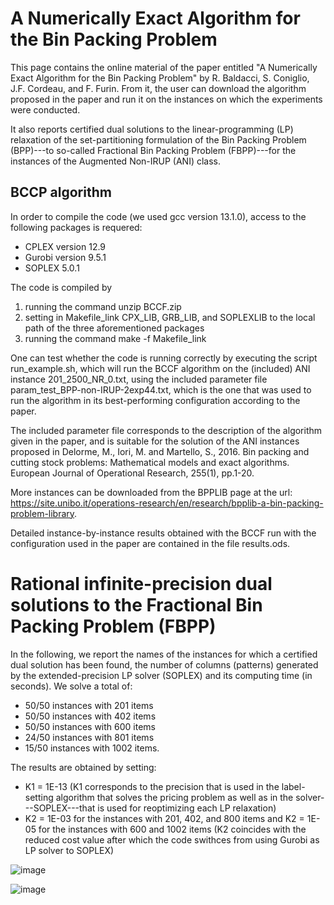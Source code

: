 # A Numerically Exact Algorithm for the Bin Packing Problem

This page contains the online material of the paper entitled "A Numerically Exact Algorithm for the Bin Packing Problem" by R. Baldacci, S. Coniglio, J.F. Cordeau, and F. Furin. From it, the user can download the algorithm proposed in the paper and run it on the instances on which the experiments were conducted.

It also reports certified dual solutions to the linear-programming (LP) relaxation of the set-partitioning formulation of the Bin Packing Problem  (BPP)---to so-called Fractional Bin Packing Problem (FBPP)---for the instances of the Augmented Non-IRUP (ANI) class.

## BCCP algorithm

In order to compile the code (we used gcc version 13.1.0), access to the following packages is requered:
- CPLEX version 12.9
- Gurobi version 9.5.1
- SOPLEX 5.0.1

The code is compiled by
1. running the command unzip BCCF.zip
2. setting in Makefile_link CPX_LIB, GRB_LIB, and SOPLEXLIB to the local path of the three aforementioned packages
3. running the command make -f Makefile_link

One can test whether the code is running correctly by executing the script run_example.sh, which will run the BCCF algorithm on the (included) ANI instance 201_2500_NR_0.txt, using the included parameter file param_test_BPP-non-IRUP-2exp44.txt, which is the one that was used to run the algorithm in its best-performing configuration according to the paper.

The included parameter file corresponds to the description of the algorithm given in the paper, and is suitable for the solution of the ANI instances proposed in
Delorme, M., Iori, M. and Martello, S., 2016. Bin packing and cutting stock problems: Mathematical models and exact algorithms. European Journal of Operational Research, 255(1), pp.1-20.

More instances can be downloaded from the BPPLIB page at the url: https://site.unibo.it/operations-research/en/research/bpplib-a-bin-packing-problem-library.

Detailed instance-by-instance results obtained with the BCCF run with the configuration used in the paper are contained in the file results.ods.


# Rational infinite-precision dual solutions to the Fractional Bin Packing Problem (FBPP)

In the following, we report the names of the instances for which a certified dual solution has been found, the number of columns (patterns) generated by the extended-precision LP solver (SOPLEX) and its computing time (in seconds). We solve a total of:
- 50/50 instances with 201 items
- 50/50 instances with 402 items
- 50/50 instances with 600 items
- 24/50 instances with 801 items
- 15/50 instances with 1002 items.

The results are obtained by setting:
- K1 = 1E-13 (K1  corresponds to the precision that is used in the label-setting algorithm that solves the pricing problem as well as in the solver---SOPLEX---that is used for reoptimizing each LP relaxation)
- K2 = 1E-03 for the instances with 201, 402, and 800 items and K2 = 1E-05 for the instances with 600 and 1002 items (K2 coincides with the reduced cost value after which the code swithces from using Gurobi as LP solver to SOPLEX)
						
![image](https://user-images.githubusercontent.com/33290924/123983007-6e71de00-d9bb-11eb-82d6-0c6a3188819c.png)
			
![image](https://user-images.githubusercontent.com/33290924/123983038-76318280-d9bb-11eb-9047-822303b73c54.png)






